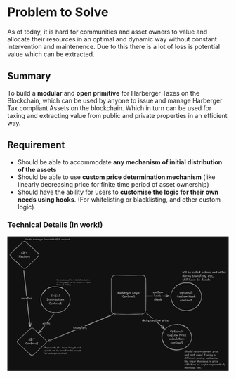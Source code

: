 # Problem to Solve
As of today, it is hard for communities and asset owners to value and allocate their resources in an optimal and dynamic way without constant intervention and maintenence. Due to this there is a lot of loss is potential value which can be extracted.

## Summary
To build a **modular** and **open primitive** for Harberger Taxes on the Blockchain, which can be used by anyone to issue and manage Harberger Tax compliant Assets on the blockchain. Which in turn can be used for taxing and extracting value from public and private properties in an efficient way. 

## Requirement
- Should be able to accommodate **any mechanism of initial distribution of the assets**
- Should be able to use **custom price determination mechanism** (like linearly decreasing price for finite time period of asset ownership)
- Should have the ability for users to **customise the logic for their own needs using hooks**. (For whitelisting or blacklisting, and other custom logic)

### Technical Details (In work!)

![alt text](image.png)